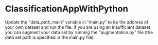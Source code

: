 # ClassificationAppWithPython
 
Update the "data_path_main" variable in "main.py" to be the address of your own dataset and run the file.
If you are using an insufficient dataset, you can augment your data set by running the "augmentation.py" file (the data set path is specified in the main.py file).
